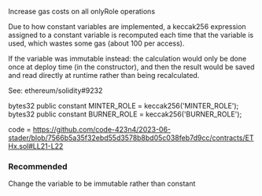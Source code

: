 Increase gas costs on all onlyRole operations

Due to how constant variables are implemented, a keccak256 expression assigned to a constant variable is recomputed each time that the variable is used, which wastes some gas (about 100 per access).

If the variable was immutable instead: the calculation would only be done once at deploy time (in the constructor), and then the result would be saved and read directly at runtime rather than being recalculated.

See: ethereum/solidity#9232

 bytes32 public constant MINTER_ROLE = keccak256('MINTER_ROLE');
 bytes32 public constant BURNER_ROLE = keccak256('BURNER_ROLE');

code = https://github.com/code-423n4/2023-06-stader/blob/7566b5a35f32ebd55d3578b8bd05c038feb7d9cc/contracts/ETHx.sol#LL21-L22


### Recommended
Change the variable to be immutable rather than constant